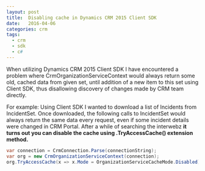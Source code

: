 ```yaml
---
layout: post
title:  Disabling cache in Dynamics CRM 2015 Client SDK
date:   2016-04-06
categories: crm
tags:
  - crm
  - sdk
  - c#
---
```

When utilizing Dynamics CRM 2015 Client SDK I have encountered a problem where CrmOrganizationServiceContext would always return some old, cached data from given set, until addition of a new item to this set using Client SDK, thus disallowing discovery of changes made by CRM team directly.

For example: Using Client SDK I wanted to download a list of Incidents from IncidentSet. Once downloaded, the following calls to IncidentSet would always return the same data every request, even if some incident details were changed in CRM Portal. After a while of searching the interwebz __it turns out you can disable the cache using .TryAccessCache() extension method.__

```csharp
var connection = CrmConnection.Parse(connectionString);
var org = new CrmOrganizationServiceContext(connection);
org.TryAccessCache(x => x.Mode = OrganizationServiceCacheMode.Disabled);
```
